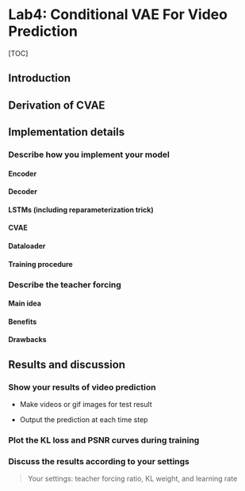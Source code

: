 # Lab4: Conditional VAE For Video Prediction

[TOC]

## Introduction

## Derivation of CVAE

## Implementation details

### Describe how you implement your model

#### Encoder

#### Decoder

#### LSTMs (including reparameterization trick)

#### CVAE

#### Dataloader

#### Training procedure

### Describe the teacher forcing

#### Main idea

#### Benefits

#### Drawbacks

## Results and discussion

### Show your results of video prediction

* Make videos or gif images for test result

* Output the prediction at each time step

### Plot the KL loss and PSNR curves during training

### Discuss the results according to your settings

> Your settings: teacher forcing ratio, KL weight, and learning rate
